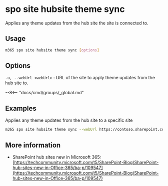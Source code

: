 # spo site hubsite theme sync

Applies any theme updates from the hub site the site is connected to.

## Usage

```sh
m365 spo site hubsite theme sync [options]
```

## Options

`-u, --webUrl <webUrl>`
: URL of the site to apply theme updates from the hub site to.

--8<-- "docs/cmd/groups/_global.md"

## Examples

Applies any theme updates from the hub site to a specific site

```sh
m365 spo site hubsite theme sync --webUrl https://contoso.sharepoint.com/sites/project-x
```

## More information

- SharePoint hub sites new in Microsoft 365: [https://techcommunity.microsoft.com/t5/SharePoint-Blog/SharePoint-hub-sites-new-in-Office-365/ba-p/109547](https://techcommunity.microsoft.com/t5/SharePoint-Blog/SharePoint-hub-sites-new-in-Office-365/ba-p/109547)

